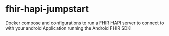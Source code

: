 # fhir-hapi-jumpstart
Docker compose and configurations to run a FHIR HAPI server to connect to with your android Application running the Android FHIR SDK!
